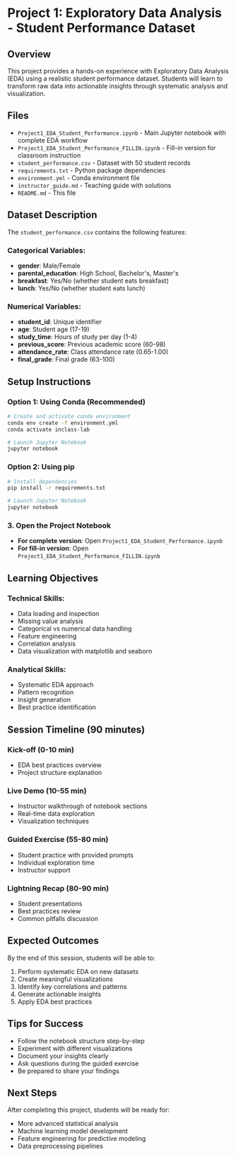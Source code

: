 # Project 1: Exploratory Data Analysis - Student Performance Dataset

## Overview
This project provides a hands-on experience with Exploratory Data Analysis (EDA) using a realistic student performance dataset. Students will learn to transform raw data into actionable insights through systematic analysis and visualization.

## Files
- `Project1_EDA_Student_Performance.ipynb` - Main Jupyter notebook with complete EDA workflow
- `Project1_EDA_Student_Performance_FILLIN.ipynb` - Fill-in version for classroom instruction
- `student_performance.csv` - Dataset with 50 student records
- `requirements.txt` - Python package dependencies
- `environment.yml` - Conda environment file
- `instructor_guide.md` - Teaching guide with solutions
- `README.md` - This file

## Dataset Description
The `student_performance.csv` contains the following features:

### Categorical Variables:
- **gender**: Male/Female
- **parental_education**: High School, Bachelor's, Master's
- **breakfast**: Yes/No (whether student eats breakfast)
- **lunch**: Yes/No (whether student eats lunch)

### Numerical Variables:
- **student_id**: Unique identifier
- **age**: Student age (17-19)
- **study_time**: Hours of study per day (1-4)
- **previous_score**: Previous academic score (60-98)
- **attendance_rate**: Class attendance rate (0.65-1.00)
- **final_grade**: Final grade (63-100)

## Setup Instructions

### Option 1: Using Conda (Recommended)
```bash
# Create and activate conda environment
conda env create -f environment.yml
conda activate inclass-lab

# Launch Jupyter Notebook
jupyter notebook
```

### Option 2: Using pip
```bash
# Install dependencies
pip install -r requirements.txt

# Launch Jupyter Notebook
jupyter notebook
```

### 3. Open the Project Notebook
- **For complete version**: Open `Project1_EDA_Student_Performance.ipynb`
- **For fill-in version**: Open `Project1_EDA_Student_Performance_FILLIN.ipynb`

## Learning Objectives

### Technical Skills:
- Data loading and inspection
- Missing value analysis
- Categorical vs numerical data handling
- Feature engineering
- Correlation analysis
- Data visualization with matplotlib and seaborn

### Analytical Skills:
- Systematic EDA approach
- Pattern recognition
- Insight generation
- Best practice identification

## Session Timeline (90 minutes)

### Kick-off (0-10 min)
- EDA best practices overview
- Project structure explanation

### Live Demo (10-55 min)
- Instructor walkthrough of notebook sections
- Real-time data exploration
- Visualization techniques

### Guided Exercise (55-80 min)
- Student practice with provided prompts
- Individual exploration time
- Instructor support

### Lightning Recap (80-90 min)
- Student presentations
- Best practices review
- Common pitfalls discussion

## Expected Outcomes
By the end of this session, students will be able to:
1. Perform systematic EDA on new datasets
2. Create meaningful visualizations
3. Identify key correlations and patterns
4. Generate actionable insights
5. Apply EDA best practices

## Tips for Success
- Follow the notebook structure step-by-step
- Experiment with different visualizations
- Document your insights clearly
- Ask questions during the guided exercise
- Be prepared to share your findings

## Next Steps
After completing this project, students will be ready for:
- More advanced statistical analysis
- Machine learning model development
- Feature engineering for predictive modeling
- Data preprocessing pipelines 